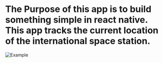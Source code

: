 # The Purpose of this app is to build something simple in react native. This app tracks the current location of the international space station.

![Example](./image_of_app/starting_point0.png)

